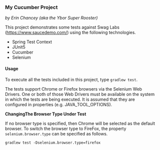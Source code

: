 ### My Cucumber Project
_by Erin Chancey (aka the Ybor Super Rooster)_

This project demonstrates some tests against Swag Labs (https://www.saucedemo.com/) using the following technologies.
* Spring Test Context
* JUnit5
* Cucumber
* Selenium

#### Usage

To execute all the tests included in this project, type `gradlew test`. 

The tests support Chrome or Firefox browsers via the Selenium Web Drivers. One or both of those Web Drivers must be 
available on the system in which the tests are being executed. It is assumed that they are configured in properties
(e.g. JAVA_TOOL_OPTIONS).

**ChangingThe Browser Type Under Test**

If no browser type is specified, then Chrome will be selected as the default browser. To switch the browser type to
FireFox, the property `selenium.browser.type` can be specified as follows.

`gradlew test -Dselenium.browser.type=firefox`

